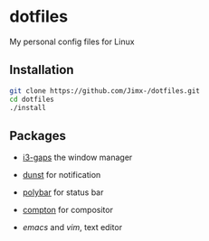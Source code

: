 # dotfiles

My personal config files for Linux



## Installation

```sh
git clone https://github.com/Jimx-/dotfiles.git
cd dotfiles
./install
```

## Packages

* [i3-gaps](https://github.com/Airblader/i3) the window manager

* [dunst](https://github.com/dunst-project/dunst) for notification

* [polybar](https://github.com/jaagr/polybar) for status bar

* [compton](https://github.com/chjj/compton) for compositor

* *emacs* and *vim*, text editor












